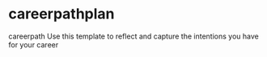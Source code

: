 # careerpathplan

careerpath
Use this template to reflect and capture the intentions you have for your career
